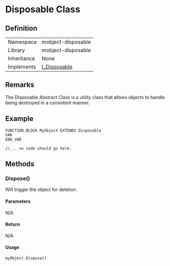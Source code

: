 # Disposable Class

## Definition

|             |                                 |
| ----------- | ------------------------------- |
| Namespace   | mobject-disposable              |
| Library     | mobject-disposable              |
| Inheritance | None                            |
| Implements  | [I_Disposable](I_Disposable.md) |

## Remarks

The Disposable Abstract Class is a utility class that allows objects to handle being destroyed in a consistent manner.

## Example

```declaration
FUNCTION_BLOCK MyObject EXTENDS Disposable
VAR
END_VAR
```

```body
//... no code should go here.
```

## Methods

### Dispose()

Will trigger the object for deletion.

#### Parameters

N/A

#### Return

N/A

#### Usage

```example
myObject.Dispose()
```
